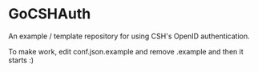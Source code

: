 # GoCSHAuth
An example / template repository for using CSH's OpenID authentication.

To make work, edit conf.json.example and remove .example and then it starts :)
